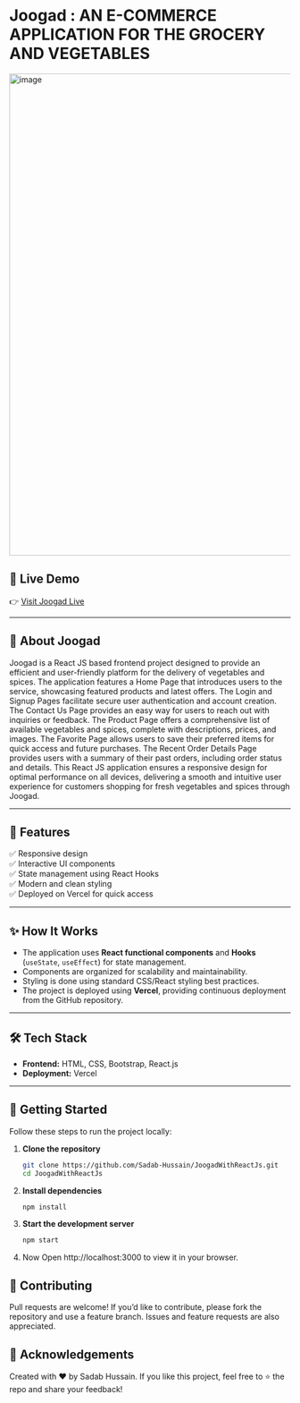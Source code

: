 # Joogad : AN E-COMMERCE APPLICATION FOR THE GROCERY AND VEGETABLES

<img width="1890" height="862" alt="image" src="https://github.com/user-attachments/assets/8bacb935-7de3-42d4-bcdd-dbf2959a7d98" />

## 🚀 Live Demo

👉 [Visit Joogad Live](https://joogad-with-react-js.vercel.app/)

---

## 📌 About Joogad

Joogad is a React JS based frontend project designed to provide an efficient and user-friendly platform for the delivery of vegetables and spices. The application features a Home Page that introduces users to the service, showcasing featured products and latest offers. The Login and Signup Pages facilitate secure user authentication and account creation. The Contact Us Page provides an easy way for users to reach out with inquiries or feedback. The Product Page offers a comprehensive list of available vegetables and spices, complete with descriptions, prices, and images. The Favorite Page allows users to save their preferred items for quick access and future purchases. The Recent Order Details Page provides users with a summary of their past orders, including order status and details. This React JS application ensures a responsive design for optimal performance on all devices, delivering a smooth and intuitive user experience for customers shopping for fresh vegetables and spices through Joogad.

---

## 🎯 Features

✅ Responsive design  
✅ Interactive UI components  
✅ State management using React Hooks  
✅ Modern and clean styling  
✅ Deployed on Vercel for quick access

---

## ✨ How It Works

- The application uses **React functional components** and **Hooks** (`useState`, `useEffect`) for state management.
- Components are organized for scalability and maintainability.
- Styling is done using standard CSS/React styling best practices.
- The project is deployed using **Vercel**, providing continuous deployment from the GitHub repository.
  
---

## 🛠️ Tech Stack

- **Frontend:** HTML, CSS, Bootstrap, React.js
- **Deployment:** Vercel

---

## 🚩 Getting Started

Follow these steps to run the project locally:

1. **Clone the repository**

   ```bash
   git clone https://github.com/Sadab-Hussain/JoogadWithReactJs.git
   cd JoogadWithReactJs

2. **Install dependencies**

   ```bash
   npm install

3. **Start the development server**
   
   ```bash
   npm start

4. Now Open http://localhost:3000 to view it in your browser.

## 🤝 Contributing
Pull requests are welcome!
If you’d like to contribute, please fork the repository and use a feature branch.
Issues and feature requests are also appreciated.

## 🙌 Acknowledgements
Created with ❤️ by Sadab Hussain.
If you like this project, feel free to ⭐ the repo and share your feedback!
   

